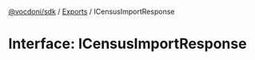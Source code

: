 [@vocdoni/sdk](/sdk) / [Exports](../modules) / ICensusImportResponse

# Interface: ICensusImportResponse
